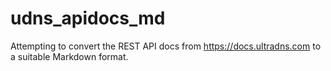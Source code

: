 # udns_apidocs_md

Attempting to convert the REST API docs from https://docs.ultradns.com to a suitable Markdown format.
